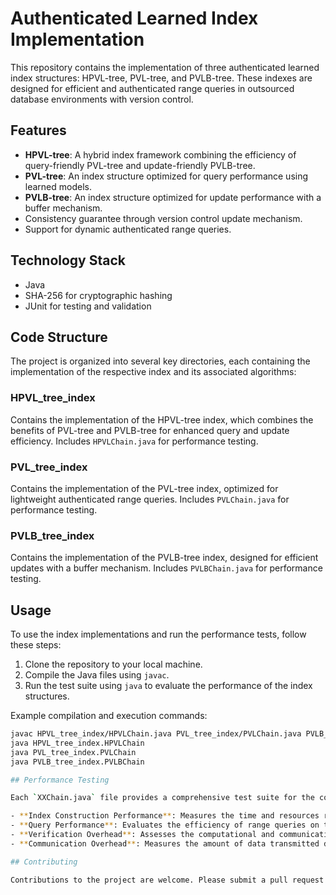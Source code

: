 # Authenticated Learned Index Implementation

This repository contains the implementation of three authenticated learned index structures: HPVL-tree, PVL-tree, and PVLB-tree. These indexes are designed for efficient and authenticated range queries in outsourced database environments with version control.

## Features

- **HPVL-tree**: A hybrid index framework combining the efficiency of query-friendly PVL-tree and update-friendly PVLB-tree.
- **PVL-tree**: An index structure optimized for query performance using learned models.
- **PVLB-tree**: An index structure optimized for update performance with a buffer mechanism.
- Consistency guarantee through version control update mechanism.
- Support for dynamic authenticated range queries.

## Technology Stack

- Java
- SHA-256 for cryptographic hashing
- JUnit for testing and validation

## Code Structure

The project is organized into several key directories, each containing the implementation of the respective index and its associated algorithms:

### HPVL_tree_index
Contains the implementation of the HPVL-tree index, which combines the benefits of PVL-tree and PVLB-tree for enhanced query and update efficiency. Includes `HPVLChain.java` for performance testing.

### PVL_tree_index
Contains the implementation of the PVL-tree index, optimized for lightweight authenticated range queries. Includes `PVLChain.java` for performance testing.

### PVLB_tree_index
Contains the implementation of the PVLB-tree index, designed for efficient updates with a buffer mechanism. Includes `PVLBChain.java` for performance testing.

## Usage

To use the index implementations and run the performance tests, follow these steps:

1. Clone the repository to your local machine.
2. Compile the Java files using `javac`.
3. Run the test suite using `java` to evaluate the performance of the index structures.

Example compilation and execution commands:

```bash
javac HPVL_tree_index/HPVLChain.java PVL_tree_index/PVLChain.java PVLB_tree_index/PVLBChain.java
java HPVL_tree_index.HPVLChain
java PVL_tree_index.PVLChain
java PVLB_tree_index.PVLBChain

## Performance Testing

Each `XXChain.java` file provides a comprehensive test suite for the corresponding index:

- **Index Construction Performance**: Measures the time and resources required to build the index.
- **Query Performance**: Evaluates the efficiency of range queries on the index.
- **Verification Overhead**: Assesses the computational and communication costs associated with query verification.
- **Communication Overhead**: Measures the amount of data transmitted during query verification.

## Contributing

Contributions to the project are welcome. Please submit a pull request with your improvements, and ensure that your changes are well-documented and include relevant unit tests.
